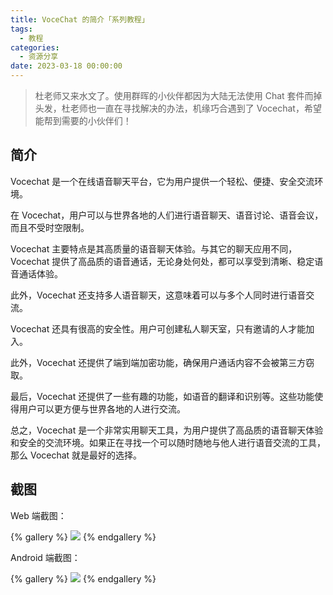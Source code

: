 ```yaml
---
title: VoceChat 的简介「系列教程」
tags:
  - 教程
categories:
  - 资源分享
date: 2023-03-18 00:00:00
---
```


> 杜老师又来水文了。使用群晖的小伙伴都因为大陆无法使用 Chat 套件而掉头发，杜老师也一直在寻找解决的办法，机缘巧合遇到了 Vocechat，希望能帮到需要的小伙伴们！

<!-- more -->

## 简介

Vocechat 是一个在线语音聊天平台，它为用户提供一个轻松、便捷、安全交流环境。

在 Vocechat，用户可以与世界各地的人们进行语音聊天、语音讨论、语音会议，而且不受时空限制。

Vocechat 主要特点是其高质量的语音聊天体验。与其它的聊天应用不同，Vocechat 提供了高品质的语音通话，无论身处何处，都可以享受到清晰、稳定语音通话体验。

此外，Vocechat 还支持多人语音聊天，这意味着可以与多个人同时进行语音交流。

Vocechat 还具有很高的安全性。用户可创建私人聊天室，只有邀请的人才能加入。

此外，Vocechat 还提供了端到端加密功能，确保用户通话内容不会被第三方窃取。

最后，Vocechat 还提供了一些有趣的功能，如语音的翻译和识别等。这些功能使得用户可以更方便与世界各地的人进行交流。

总之，Vocechat 是一个非常实用聊天工具，为用户提供了高品质的语音聊天体验和安全的交流环境。如果正在寻找一个可以随时随地与他人进行语音交流的工具，那么 Vocechat 就是最好的选择。

## 截图

Web 端截图：

{% gallery %}
![](https://cdn.dusays.com/2023/03/566-1.jpg)
{% endgallery %}

Android 端截图：

{% gallery %}
![](https://cdn.dusays.com/2023/03/566-2.jpg)
{% endgallery %}